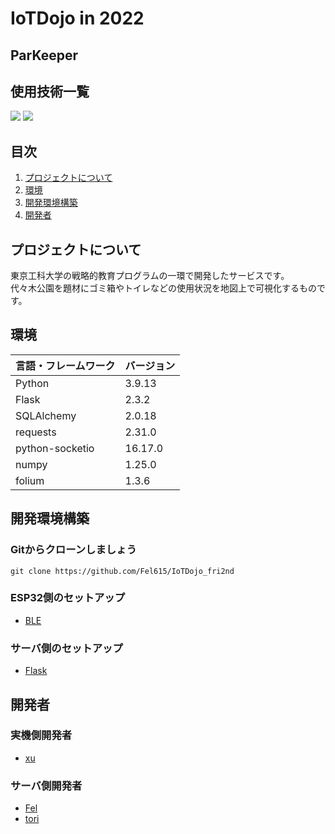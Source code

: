 # IoTDojo in 2022
## ParKeeper



## 使用技術一覧

<!-- シールド一覧 -->
<!-- 該当するプロジェクトの中から任意のものを選ぶ-->
<p style="display: inline">
  <!-- フロントエンドのフレームワーク一覧 -->
  <img src="https://img.shields.io/badge/-Javascript-7d7d7d.svg?logo=javascript&style=flat-square">


  <!-- バックエンドのフレームワーク一覧 -->

  <!-- バックエンドの言語一覧 -->
  <img src="https://img.shields.io/badge/Python-3.9.13-3776AB.svg?logo=python&style=flat-square">
  <!-- ミドルウェア一覧 -->

  <!-- インフラ一覧 -->

</p>



## 目次

1. [プロジェクトについて](#プロジェクトについて)
2. [環境](#環境)
3. [開発環境構築](#開発環境構築)
4. [開発者](#開発者)

## プロジェクトについて
東京工科大学の戦略的教育プログラムの一環で開発したサービスです。<br>
代々木公園を題材にゴミ箱やトイレなどの使用状況を地図上で可視化するものです。<br>




## 環境

<!-- 言語、フレームワーク、ミドルウェア、インフラの一覧とバージョンを記載 -->

| 言語・フレームワーク  | バージョン |
| --------------------- | ---------- |
| Python                | 3.9.13     |
| Flask                | 2.3.2      |
| SQLAlchemy | 2.0.18     |
| requests                 | 2.31.0   |
| python-socketio        | 16.17.0    |
| numpy               | 1.25.0     |
| folium            | 1.3.6      |



## 開発環境構築

### Gitからクローンしましょう
```
git clone https://github.com/Fel615/IoTDojo_fri2nd
```
### ESP32側のセットアップ
- [BLE](#https://github.com/Fel615/IoTDojo_fri2nd/tree/main/BLE)
### サーバ側のセットアップ
- [Flask](#https://github.com/Fel615/IoTDojo_fri2nd/tree/main/flask)



## 開発者
### 実機側開発者
- [xu](#https://github.com/c0b2107561)
### サーバ側開発者
- [Fel](#https://github.com/Fel615)
- [tori](#https://github.com/c0b2109286)




